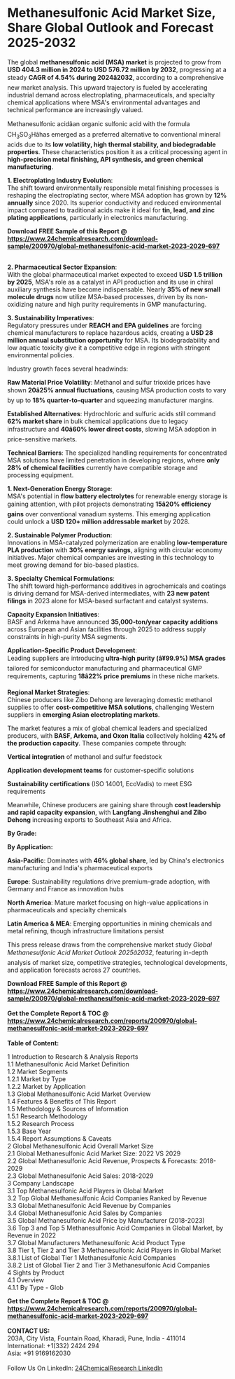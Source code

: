 <h1>Methanesulfonic Acid Market Size, Share Global Outlook and Forecast 2025-2032</h1><p>The global <strong>methanesulfonic acid (MSA) market</strong> is projected to grow from <strong>USD 404.3 million in 2024 to USD 576.72 million by 2032</strong>, progressing at a steady <strong>CAGR of 4.54% during 2024â2032</strong>, according to a comprehensive new market analysis. This upward trajectory is fueled by accelerating industrial demand across electroplating, pharmaceuticals, and specialty chemical applications where MSA's environmental advantages and technical performance are increasingly valued.</p><p>Methanesulfonic acidâan organic sulfonic acid with the formula CH<sub>3</sub>SO<sub>3</sub>Hâhas emerged as a preferred alternative to conventional mineral acids due to its <strong>low volatility, high thermal stability, and biodegradable properties</strong>. These characteristics position it as a critical processing agent in <strong>high-precision metal finishing, API synthesis, and green chemical manufacturing</strong>.</p><p><strong>1. Electroplating Industry Evolution</strong>:<br>
The shift toward environmentally responsible metal finishing processes is reshaping the electroplating sector, where MSA adoption has grown by <strong>12% annually</strong> since 2020. Its superior conductivity and reduced environmental impact compared to traditional acids make it ideal for <strong>tin, lead, and zinc plating applications</strong>, particularly in electronics manufacturing.</p><div><b>Download FREE Sample of this Report @ 
            <a href="https://www.24chemicalresearch.com/download-sample/200970/global-methanesulfonic-acid-market-2023-2029-697">
            https://www.24chemicalresearch.com/download-sample/200970/global-methanesulfonic-acid-market-2023-2029-697</a></b></div><br><p><strong>2. Pharmaceutical Sector Expansion</strong>:<br>
With the global pharmaceutical market expected to exceed <strong>USD 1.5 trillion by 2025</strong>, MSA's role as a catalyst in API production and its use in chiral auxiliary synthesis have become indispensable. Nearly <strong>35% of new small molecule drugs</strong> now utilize MSA-based processes, driven by its non-oxidizing nature and high purity requirements in GMP manufacturing.</p><p><strong>3. Sustainability Imperatives</strong>:<br>
Regulatory pressures under <strong>REACH and EPA guidelines</strong> are forcing chemical manufacturers to replace hazardous acids, creating a <strong>USD 28 million annual substitution opportunity</strong> for MSA. Its biodegradability and low aquatic toxicity give it a competitive edge in regions with stringent environmental policies.</p><p>Industry growth faces several headwinds:</p><p><strong>Raw Material Price Volatility</strong>: Methanol and sulfur trioxide prices have shown <strong>20â25% annual fluctuations</strong>, causing MSA production costs to vary by up to <strong>18% quarter-to-quarter</strong> and squeezing manufacturer margins.</p><p><strong>Established Alternatives</strong>: Hydrochloric and sulfuric acids still command <strong>62% market share</strong> in bulk chemical applications due to legacy infrastructure and <strong>40â60% lower direct costs</strong>, slowing MSA adoption in price-sensitive markets.</p><p><strong>Technical Barriers</strong>: The specialized handling requirements for concentrated MSA solutions have limited penetration in developing regions, where <strong>only 28% of chemical facilities</strong> currently have compatible storage and processing equipment.</p><p><strong>1. Next-Generation Energy Storage</strong>:<br>
MSA's potential in <strong>flow battery electrolytes</strong> for renewable energy storage is gaining attention, with pilot projects demonstrating <strong>15â20% efficiency gains</strong> over conventional vanadium systems. This emerging application could unlock a <strong>USD 120+ million addressable market</strong> by 2028.</p><p><strong>2. Sustainable Polymer Production</strong>:<br>
Innovations in MSA-catalyzed polymerization are enabling <strong>low-temperature PLA production</strong> with <strong>30% energy savings</strong>, aligning with circular economy initiatives. Major chemical companies are investing in this technology to meet growing demand for bio-based plastics.</p><p><strong>3. Specialty Chemical Formulations</strong>:<br>
The shift toward high-performance additives in agrochemicals and coatings is driving demand for MSA-derived intermediates, with <strong>23 new patent filings</strong> in 2023 alone for MSA-based surfactant and catalyst systems.</p><p><strong>Capacity Expansion Initiatives</strong>:<br>
	BASF and Arkema have announced <strong>35,000-ton/year capacity additions</strong> across European and Asian facilities through 2025 to address supply constraints in high-purity MSA segments.</p><p><strong>Application-Specific Product Development</strong>:<br>
	Leading suppliers are introducing <strong>ultra-high purity (â¥99.9%) MSA grades</strong> tailored for semiconductor manufacturing and pharmaceutical GMP requirements, capturing <strong>18â22% price premiums</strong> in these niche markets.</p><p><strong>Regional Market Strategies</strong>:<br>
	Chinese producers like Zibo Dehong are leveraging domestic methanol supplies to offer <strong>cost-competitive MSA solutions</strong>, challenging Western suppliers in <strong>emerging Asian electroplating markets</strong>.</p><p>The market features a mix of global chemical leaders and specialized producers, with <strong>BASF, Arkema, and Oxon Italia</strong> collectively holding <strong>42% of the production capacity</strong>. These companies compete through:</p><p><strong>Vertical integration</strong> of methanol and sulfur feedstock</p><p><strong>Application development teams</strong> for customer-specific solutions</p><p><strong>Sustainability certifications</strong> (ISO 14001, EcoVadis) to meet ESG requirements</p><p>Meanwhile, Chinese producers are gaining share through <strong>cost leadership and rapid capacity expansion</strong>, with <strong>Langfang Jinshenghui and Zibo Dehong</strong> increasing exports to Southeast Asia and Africa.</p><p><strong>By Grade:</strong></p><p><strong>By Application:</strong></p><p><strong>Asia-Pacific</strong>: Dominates with <strong>46% global share</strong>, led by China's electronics manufacturing and India's pharmaceutical exports</p><p><strong>Europe</strong>: Sustainability regulations drive premium-grade adoption, with Germany and France as innovation hubs</p><p><strong>North America</strong>: Mature market focusing on high-value applications in pharmaceuticals and specialty chemicals</p><p><strong>Latin America &amp; MEA</strong>: Emerging opportunities in mining chemicals and metal refining, though infrastructure limitations persist</p><p>This press release draws from the comprehensive market study <em>Global Methanesulfonic Acid Market Outlook 2025â2032</em>, featuring in-depth analysis of market size, competitive strategies, technological developments, and application forecasts across 27 countries.</p><div><b>Download FREE Sample of this Report @ 
            <a href="https://www.24chemicalresearch.com/download-sample/200970/global-methanesulfonic-acid-market-2023-2029-697">
            https://www.24chemicalresearch.com/download-sample/200970/global-methanesulfonic-acid-market-2023-2029-697</a></b></div><br><div><b>Get the Complete Report & TOC @ 
            <a href="https://www.24chemicalresearch.com/reports/200970/global-methanesulfonic-acid-market-2023-2029-697">
            https://www.24chemicalresearch.com/reports/200970/global-methanesulfonic-acid-market-2023-2029-697</a></b></div><br>
            <b>Table of Content:</b><p>1 Introduction to Research & Analysis Reports<br />
    1.1 Methanesulfonic Acid Market Definition<br />
    1.2 Market Segments<br />
        1.2.1 Market by Type<br />
        1.2.2 Market by Application<br />
    1.3 Global Methanesulfonic Acid Market Overview<br />
    1.4 Features & Benefits of This Report<br />
    1.5 Methodology & Sources of Information<br />
        1.5.1 Research Methodology<br />
        1.5.2 Research Process<br />
        1.5.3 Base Year<br />
        1.5.4 Report Assumptions & Caveats<br />
2 Global Methanesulfonic Acid Overall Market Size<br />
    2.1 Global Methanesulfonic Acid Market Size: 2022 VS 2029<br />
    2.2 Global Methanesulfonic Acid Revenue, Prospects & Forecasts: 2018-2029<br />
    2.3 Global Methanesulfonic Acid Sales: 2018-2029<br />
3 Company Landscape<br />
    3.1 Top Methanesulfonic Acid Players in Global Market<br />
    3.2 Top Global Methanesulfonic Acid Companies Ranked by Revenue<br />
    3.3 Global Methanesulfonic Acid Revenue by Companies<br />
    3.4 Global Methanesulfonic Acid Sales by Companies<br />
    3.5 Global Methanesulfonic Acid Price by Manufacturer (2018-2023)<br />
    3.6 Top 3 and Top 5 Methanesulfonic Acid Companies in Global Market, by Revenue in 2022<br />
    3.7 Global Manufacturers Methanesulfonic Acid Product Type<br />
    3.8 Tier 1, Tier 2 and Tier 3 Methanesulfonic Acid Players in Global Market<br />
        3.8.1 List of Global Tier 1 Methanesulfonic Acid Companies<br />
        3.8.2 List of Global Tier 2 and Tier 3 Methanesulfonic Acid Companies<br />
4 Sights by Product<br />
    4.1 Overview<br />
        4.1.1 By Type - Glob</p><div><b>Get the Complete Report & TOC @ 
            <a href="https://www.24chemicalresearch.com/reports/200970/global-methanesulfonic-acid-market-2023-2029-697">
            https://www.24chemicalresearch.com/reports/200970/global-methanesulfonic-acid-market-2023-2029-697</a></b></div><br><b>CONTACT US:</b><br>
            203A, City Vista, Fountain Road, Kharadi, Pune, India - 411014<br>
            International: +1(332) 2424 294<br>
            Asia: +91 9169162030 <br><br>
            Follow Us On LinkedIn: <a href="https://www.linkedin.com/company/24chemicalresearch/">24ChemicalResearch LinkedIn</a>